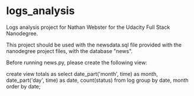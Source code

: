 # logs_analysis

Logs analysis project for Nathan Webster for the Udacity Full Stack Nanodegree.

This project should be used with the newsdata.sql file provided with the nanodegree project files, with the database "news". 

Before running news.py, please create the following view:

create view totals as select date_part('month', time) as month, date_part('day', time) as date, count(status) from log group by date, month order by date;
